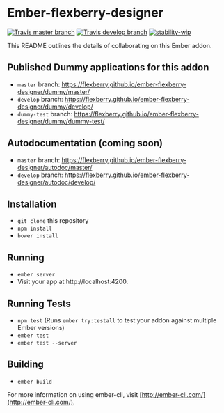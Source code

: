 # Ember-flexberry-designer

[![Travis master branch](https://img.shields.io/travis/Flexberry/ember-flexberry-designer/master.svg?label=master%20build%20)](https://travis-ci.org/Flexberry/ember-flexberry-designer)
[![Travis develop branch](https://img.shields.io/travis/Flexberry/ember-flexberry-designer/develop.svg?label=develop%20build)](https://travis-ci.org/Flexberry/ember-flexberry-designer/branches)
[![stability-wip](https://img.shields.io/badge/stability-work_in_progress-lightgrey.svg)](https://github.com/orangemug/stability-badges#work-in-progress)

This README outlines the details of collaborating on this Ember addon.

## Published Dummy applications for this addon

* `master` branch: <https://flexberry.github.io/ember-flexberry-designer/dummy/master/>
* `develop` branch: <https://flexberry.github.io/ember-flexberry-designer/dummy/develop/>
* `dummy-test` branch: <https://flexberry.github.io/ember-flexberry-designer/dummy/dummy-test/>

## Autodocumentation (coming soon)

* `master` branch: <https://flexberry.github.io/ember-flexberry-designer/autodoc/master/>
* `develop` branch: <https://flexberry.github.io/ember-flexberry-designer/autodoc/develop/>

## Installation

* `git clone` this repository
* `npm install`
* `bower install`

## Running

* `ember server`
* Visit your app at http://localhost:4200.

## Running Tests

* `npm test` (Runs `ember try:testall` to test your addon against multiple Ember versions)
* `ember test`
* `ember test --server`

## Building

* `ember build`

For more information on using ember-cli, visit [http://ember-cli.com/](http://ember-cli.com/).

